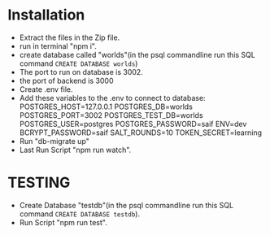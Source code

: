 # Installation

- Extract the files in the Zip file.
- run in terminal "npm i".
- create database called "worlds"(in the psql commandline run this SQL command `CREATE DATABASE worlds`)
- The port to run on database is 3002.
- the port of backend is 3000
- Create .env file.
- Add these variables to the .env to connect to database:
  POSTGRES_HOST=127.0.0.1
  POSTGRES_DB=worlds
  POSTGRES_PORT=3002
  POSTGRES_TEST_DB=worlds
  POSTGRES_USER=postgres
  POSTGRES_PASSWORD=saif
  ENV=dev
  BCRYPT_PASSWORD=saif
  SALT_ROUNDS=10
  TOKEN_SECRET=learning
- Run "db-migrate up"
- Last Run Script "npm run watch".

# TESTING

- Create Database "testdb"(in the psql commandline run this SQL command `CREATE DATABASE testdb`).
- Run Script "npm run test".

